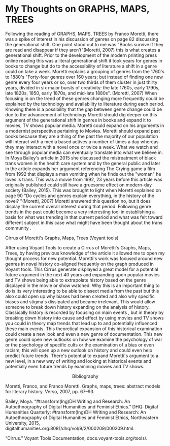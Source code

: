 # My Thoughts on GRAPHS, MAPS, TREES


Following the reading of GRAPHS, MAPS, TREES by Franco Moretti, there was a spike of interest in his discussion of genres on page 82 discussing the generational shift. One point stood out to me was "Books survive if they are read and disappear if they aren’t"(Moretti, 2007) this is what creates a generational shift. Prior to the development of the modern printing press online reading this was a literal generational shift it took years for genres in books to change but do to the accessibility of literature a shift in a genre could on take a week. Moretti explains a grouping of genres from the 1760's to 1880's "Forty-four genres over 160 years; but instead of finding one new genre every four years or so, over two thirds of them cluster in just thirty years, divided in six major bursts of creativity: the late 1760s, early 1790s, late 1820s, 1850, early 1870s, and mid-late 1880s". (Moretti, 2007) When focusing in on the trend of these genres changing more frequently could be explained by the technology and availability to literature during each period. Knowing there is a possibility that the gap between genre change could be due to the advancement of technology Moretti should dig deeper on this argument of the generational shift in genres in books and expand it to movies, TV shows popular media. Moretti could expand on his arguments in a modernist perspective pertaining to Movies. Moretti should expand past books because they are a thing of the past the majority of our population will interact with a media based actives a number of times a day whereas they may interact with a novel once or twice a week. What we watch and see through popular media can eventually translate into what we believe in. In Moya Bailey's article in 2015 she discussed the mistreatment of black trans women in the health care system and by the general public and later in the article expands her argument referencing The Crying game a film from 1992  that displays a man vomiting when he finds out the "woman" he loves is trans. This was a movie from 1992, 23 years before this article was originally published could still have a gruesome effect on modern-day society (Bailey, 2015). This was brought to light when Moretti explained on page 90 "Do cycles and genres explain everything, in the history of the novel? "(Moretti, 2007) Moretti answered this question no, but it does display the current overall interest during that period. Following genre trends in the past could become a very interesting tool in establishing a basis for what was trending in that current period and what was felt toward different subject in this case what  might have been thought about the trans community .  
 


Cirrus of Moretti's Graphs, Maps, Trees (Voyant tools) 
 
 
After using Voyant Tools to create a Cirrus of Moretti's Graphs, Maps, Trees, by having previous knowledge of the article it allowed me to open my thought process for new potential.  Moretti's work was focused around new genres in novel history co-aligned frequently on the graph produced in Voyant tools. This Cirrus generate displayed  a great model for a potential future argument in the next 40 years and expanding upon popular movies and TV shows being able to extrapolate history based on the genre displayed in the movie or show watched. Why this is an important thing to do is its very interesting to be able to dissect media from the past but this also could open up why biases had been created and also why specific biases and stigma's dissipated and became irrelevant. This would allow someone to break down history expanding on the analysis of history. Classically history is recorded by focusing on main events , but in theory by breaking down history into cause and effect by using movies and TV shows you could in theory map trends that lead up to and potentially influenced these main events. This theoretical expansion of this historical examination could create a new look and even a new genre of documentation. This new genre could open new outlooks on how we examine the psychology of war or the psychology of specific cults or the examination of a bias or even racism, this will open up a new outlook on history and could even help predict future trends. There's potential to expand Moretti's argument to a new level, in a new way of writing and looking at historical events and potentially even future trends by examining movies and TV shows.  
 
 
 
 <p align="center">
  Bibliography 
</p>
 
 
Moretti, Franco, and Franco Moretti. Graphs, maps, trees: abstract models for literary history. Verso, 2007, pp. 67–93. 
 
Bailey, Moya. “#transform(Ing)DH Writing and Research: An Autoethnography of Digital Humanities and Feminist Ethics.” DHQ: Digital Humanities Quarterly: #transform(Ing)DH Writing and Research: An Autoethnography of Digital Humanities and Feminist Ethics, Northeastern University, 2015, digitalhumanities.org:8081/dhq/vol/9/2/000209/000209.html.  
 
“Cirrus.” Voyant Tools Documentation, docs.voyant-tools.org/tools/.  
 
 
 

 

